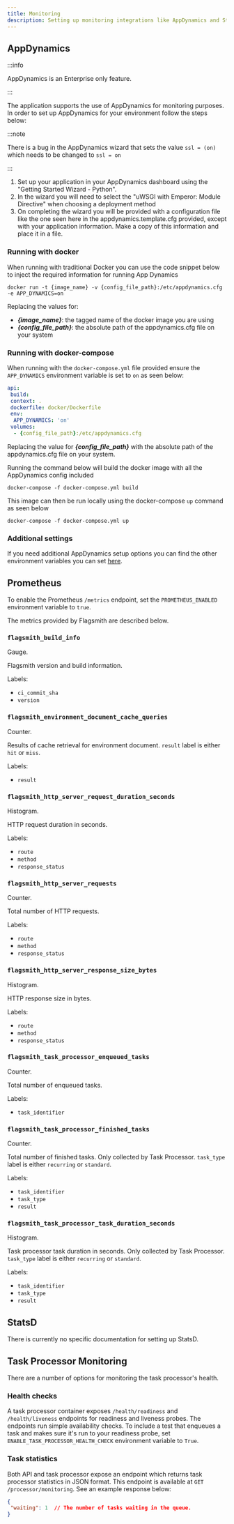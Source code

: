 ```yaml
---
title: Monitoring
description: Setting up monitoring integrations like AppDynamics and StatsD.
---
```


## AppDynamics

:::info

AppDynamics is an Enterprise only feature.

:::

The application supports the use of AppDynamics for monitoring purposes. In order to set up AppDynamics for your
environment follow the steps below:

:::note

There is a bug in the AppDynamics wizard that sets the value `ssl = (on)` which needs to be changed to `ssl = on`

:::

1. Set up your application in your AppDynamics dashboard using the "Getting Started Wizard - Python".
2. In the wizard you will need to select the "uWSGI with Emperor: Module Directive" when choosing a deployment method
3. On completing the wizard you will be provided with a configuration file like the one seen here in the
   appdynamics.template.cfg provided, except with your application information. Make a copy of this information and
   place it in a file.

### Running with docker

When running with traditional Docker you can use the code snippet below to inject the required information for running
App Dynamics

```shell
docker run -t {image_name} -v {config_file_path}:/etc/appdynamics.cfg -e APP_DYNAMICS=on
```

Replacing the values for:

- **_{image_name}_**: the tagged name of the docker image you are using
- **_{config_file_path}_**: the absolute path of the appdynamics.cfg file on your system

### Running with docker-compose

When running with the `docker-compose.yml` file provided ensure the `APP_DYNAMICS` environment variable is set to `on`
as seen below:

```yaml
api:
 build:
 context: .
 dockerfile: docker/Dockerfile
 env:
  APP_DYNAMICS: 'on'
 volumes:
  - {config_file_path}:/etc/appdynamics.cfg
```

Replacing the value for **_{config_file_path}_** with the absolute path of the appdynamics.cfg file on your system.

Running the command below will build the docker image with all the AppDynamics config included

```shell
docker-compose -f docker-compose.yml build
```

This image can then be run locally using the docker-compose `up` command as seen below

```shell
docker-compose -f docker-compose.yml up
```

### Additional settings

If you need additional AppDynamics setup options you can find the other environment variables you can set
[here](https://docs.appdynamics.com/display/PRO21/Python+Agent+Settings).

## Prometheus

To enable the Prometheus `/metrics` endpoint, set the `PROMETHEUS_ENABLED` environment variable to `true`.

The metrics provided by Flagsmith are described below.


### `flagsmith_build_info`

Gauge.

Flagsmith version and build information.

Labels:
 - `ci_commit_sha`
 - `version`

### `flagsmith_environment_document_cache_queries`

Counter.

Results of cache retrieval for environment document. `result` label is either `hit` or `miss`.

Labels:
 - `result`

### `flagsmith_http_server_request_duration_seconds`

Histogram.

HTTP request duration in seconds.

Labels:
 - `route`
 - `method`
 - `response_status`

### `flagsmith_http_server_requests`

Counter.

Total number of HTTP requests.

Labels:
 - `route`
 - `method`
 - `response_status`

### `flagsmith_http_server_response_size_bytes`

Histogram.

HTTP response size in bytes.

Labels:
 - `route`
 - `method`
 - `response_status`

### `flagsmith_task_processor_enqueued_tasks`

Counter.

Total number of enqueued tasks.

Labels:
 - `task_identifier`

### `flagsmith_task_processor_finished_tasks`

Counter.

Total number of finished tasks. Only collected by Task Processor. `task_type` label is either `recurring` or `standard`.

Labels:
 - `task_identifier`
 - `task_type`
 - `result`

### `flagsmith_task_processor_task_duration_seconds`

Histogram.

Task processor task duration in seconds. Only collected by Task Processor. `task_type` label is either `recurring` or `standard`.

Labels:
 - `task_identifier`
 - `task_type`
 - `result`

## StatsD

There is currently no specific documentation for setting up StatsD.

## Task Processor Monitoring

There are a number of options for monitoring the task processor's health.

### Health checks

A task processor container exposes `/health/readiness` and `/health/liveness` endpoints for readiness and liveness
probes. The endpoints run simple availability checks. To include a test that enqueues a task and makes sure it's run
to your readiness probe, set `ENABLE_TASK_PROCESSOR_HEALTH_CHECK` environment variable to `True`.

### Task statistics

Both API and task processor expose an endpoint which returns task processor statistics in JSON format.
This endpoint is available at `GET /processor/monitoring`. See an example response below:

```json
{
 "waiting": 1  // The number of tasks waiting in the queue.
}
```
